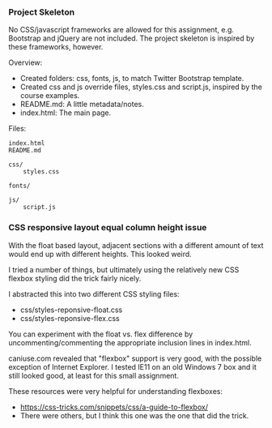 
### Project Skeleton

No CSS/javascript frameworks are allowed for this assignment,
e.g. Bootstrap and jQuery are not included.  The project skeleton
is inspired by these frameworks, however.

Overview:

 * Created folders: css, fonts, js, to match Twitter Bootstrap template.
 * Created css and js override files, styles.css and script.js,
    inspired by the course examples.
 * README.md: A little metadata/notes.
 * index.html: The main page.

Files:

    index.html
    README.md
    
    css/
        styles.css
    
    fonts/
    
    js/
        script.js
    
### CSS responsive layout equal column height issue

With the float based layout, adjacent sections with a different amount
of text would end up with different heights.  This looked weird.

I tried a number of things, but ultimately using the relatively new
CSS flexbox styling did the trick fairly nicely.

I abstracted this into two different CSS styling files:
 
 * css/styles-reponsive-float.css
 * css/styles-reponsive-flex.css

You can experiment with the float vs. flex difference by uncommenting/commenting 
the appropriate inclusion lines in index.html.

caniuse.com revealed that "flexbox" support is very good, with 
the possible exception of Internet Explorer. I tested IE11 on an old
Windows 7 box and it still looked good, at least for this small assignment.

These resources were very helpful for understanding flexboxes:
 
 * https://css-tricks.com/snippets/css/a-guide-to-flexbox/
 * There were others, but I think this one was the one that did the trick.

